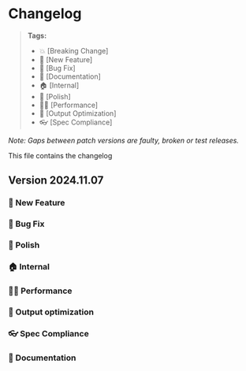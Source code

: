 # Changelog

> **Tags:**
>
> - :boom: [Breaking Change]
> - :rocket: [New Feature]
> - :bug: [Bug Fix]
> - :memo: [Documentation]
> - :house: [Internal]
> - :nail_care: [Polish]
> - :running_woman: [Performance]
> - :microscope: [Output Optimization]
> - :eyeglasses: [Spec Compliance]

_Note: Gaps between patch versions are faulty, broken or test releases._

This file contains the changelog

## Version 2024.11.07

### :rocket: New Feature

### :bug: Bug Fix

### :nail_care: Polish

### :house: Internal

### :running_woman: Performance

### :microscope: Output optimization

### :eyeglasses: Spec Compliance

### :memo: Documentation
